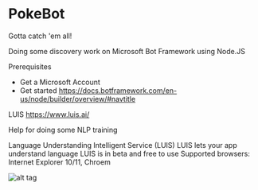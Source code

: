 # PokeBot
Gotta catch 'em all!

Doing some discovery work on Microsoft Bot Framework using Node.JS

Prerequisites
  * Get a Microsoft Account
  * Get started https://docs.botframework.com/en-us/node/builder/overview/#navtitle

LUIS
  https://www.luis.ai/
  
  Help for doing some NLP training
  
  Language Understanding Intelligent Service (LUIS)
LUIS lets your app understand language
 LUIS is in beta and free to use
 Supported browsers: Internet Explorer 10/11, Chroem

![alt tag](https://cdn2.scratch.mit.edu/get_image/user/13690549_90x90.png)
